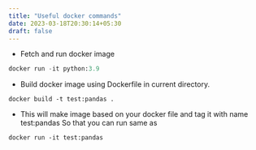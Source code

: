 ```yaml
---
title: "Useful docker commands"
date: 2023-03-18T20:30:14+05:30
draft: false
---
```


* Fetch and run docker image

```python
docker run -it python:3.9
```

* Build docker image using Dockerfile in current directory.

```shell
docker build -t test:pandas .
```

* This will make image based on your docker file and tag it with name test:pandas
So that you can run same as

```shell
docker run -it test:pandas
```
